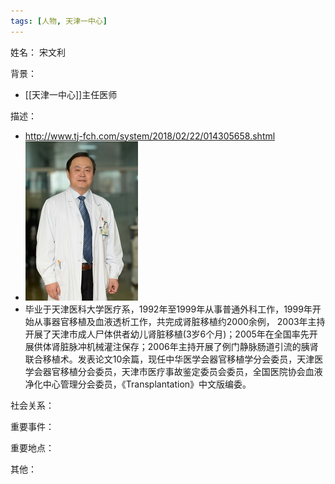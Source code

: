 ```yaml
---
tags: [人物, 天津一中心]
---
```


姓名：
宋文利

背景：
- [[天津一中心]]主任医师

描述：
- http://www.tj-fch.com/system/2018/02/22/014305658.shtml
- ![宋文利](assets/11192310_970304.jpg)
- 毕业于天津医科大学医疗系，1992年至1999年从事普通外科工作，1999年开始从事器官移植及血液透析工作，共完成肾脏移植约2000余例， 2003年主持开展了天津市成人尸体供者幼儿肾脏移植(3岁6个月)；2005年在全国率先开展供体肾脏脉冲机械灌注保存；2006年主持开展了例门静脉肠道引流的胰肾联合移植术。发表论文10余篇，现任中华医学会器官移植学分会委员，天津医学会器官移植分会委员，天津市医疗事故鉴定委员会委员，全国医院协会血液净化中心管理分会委员，《Transplantation》中文版编委。

社会关系：

重要事件：

重要地点：

其他：

